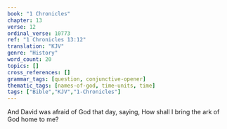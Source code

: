 ```yaml
---
book: "1 Chronicles"
chapter: 13
verse: 12
ordinal_verse: 10773
ref: "1 Chronicles 13:12"
translation: "KJV"
genre: "History"
word_count: 20
topics: []
cross_references: []
grammar_tags: [question, conjunctive-opener]
thematic_tags: [names-of-god, time-units, time]
tags: ["Bible","KJV","1-Chronicles"]
---
```

And David was afraid of God that day, saying, How shall I bring the ark of God home to me?

